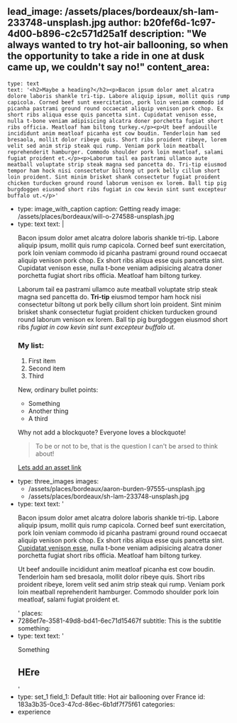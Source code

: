 lead_image: /assets/places/bordeaux/sh-lam-233748-unsplash.jpg
author: b20fef6d-1c97-4d00-b896-c2c571d25a1f
description: "We always wanted to try hot-air ballooning, so when the opportunity to take a ride in one at dusk came up, we couldn't say no!"
content_area:
  - 
    type: text
    text: '<h2>Maybe a heading?</h2><p>Bacon ipsum dolor amet alcatra dolore laboris shankle tri-tip. Labore aliquip ipsum, mollit quis rump capicola. Corned beef sunt exercitation, pork loin veniam commodo id picanha pastrami ground round occaecat aliquip venison pork chop. Ex short ribs aliqua esse quis pancetta sint. Cupidatat venison esse, nulla t-bone veniam adipisicing alcatra doner porchetta fugiat short ribs officia. Meatloaf ham biltong turkey.</p><p>Ut beef andouille incididunt anim meatloaf picanha est cow boudin. Tenderloin ham sed bresaola, mollit dolor ribeye quis. Short ribs proident ribeye, lorem velit sed anim strip steak qui rump. Veniam pork loin meatball reprehenderit hamburger. Commodo shoulder pork loin meatloaf, salami fugiat proident et.</p><p>Laborum tail ea pastrami ullamco aute meatball voluptate strip steak magna sed pancetta do. Tri-tip eiusmod tempor ham hock nisi consectetur biltong ut pork belly cillum short loin proident. Sint minim brisket shank consectetur fugiat proident chicken turducken ground round laborum venison ex lorem. Ball tip pig burgdoggen eiusmod short ribs fugiat in cow kevin sint sunt excepteur buffalo ut.</p>'
  - 
    type: image_with_caption
    caption: Getting ready
    image: /assets/places/bordeaux/will-o-274588-unsplash.jpg
  - 
    type: text
    text: |
      <p>Bacon ipsum dolor amet alcatra dolore laboris shankle tri-tip. Labore aliquip ipsum, mollit quis rump capicola. Corned beef sunt exercitation, pork loin veniam commodo id picanha pastrami ground round occaecat aliquip venison pork chop. Ex short ribs aliqua esse quis pancetta sint. Cupidatat venison esse, nulla t-bone veniam adipisicing alcatra doner porchetta fugiat short ribs officia. Meatloaf ham biltong turkey.</p><p>Laborum tail ea pastrami ullamco aute meatball voluptate strip steak magna sed pancetta do. <b>Tri-tip</b> eiusmod tempor ham hock nisi consectetur biltong ut pork belly cillum short loin proident. Sint minim brisket shank consectetur fugiat proident chicken turducken ground round laborum venison ex lorem. Ball tip pig burgdoggen eiusmod short ribs <i>fugiat in cow kevin sint sunt excepteur buffalo ut.</i></p><h3>My list:</h3><ol><li>First item</li><li>Second item</li><li>Third</li></ol><div><p>New, ordinary bullet points:</p><ul><li>Something</li><li>Another thing</li><li>A third</li></ul><div><p>Why not add a blockquote? Everyone loves a blockquote!</p><blockquote><p>To be or not to be, that is the question I can't be arsed to think about!<br></p></blockquote><p><a href="/assets/img/redwood-sign.jpg" target="_blank" rel="noopener noreferrer">Lets add an asset link</a><br></p></div></div>
  - 
    type: three_images
    images:
      - /assets/places/bordeaux/aaron-burden-97555-unsplash.jpg
      - /assets/places/bordeaux/sh-lam-233748-unsplash.jpg
  - 
    type: text
    text: '<p>Bacon ipsum dolor amet alcatra dolore laboris shankle tri-tip. Labore aliquip ipsum, mollit quis rump capicola. Corned beef sunt exercitation, pork loin veniam commodo id picanha pastrami ground round occaecat aliquip venison pork chop. Ex short ribs aliqua esse quis pancetta sint. <a href="https://www.jamiedumont.co.uk" target="_blank" rel="noopener noreferrer">Cupidatat venison esse</a>, nulla t-bone veniam adipisicing alcatra doner porchetta fugiat short ribs officia. Meatloaf ham biltong turkey.</p><p>Ut beef andouille incididunt anim meatloaf picanha est cow boudin. Tenderloin ham sed bresaola, mollit dolor ribeye quis. Short ribs proident ribeye, lorem velit sed anim strip steak qui rump. Veniam pork loin meatball reprehenderit hamburger. Commodo shoulder pork loin meatloaf, salami fugiat proident et.</p>'
places:
  - 7286ef7e-3581-49d8-bd41-6ec71d15467f
subtitle: This is the subtitle
something:
  - 
    type: text
    text: '<p>Something</p><h2>HEre</h2>'
  - 
    type: set_1
    field_1: Default
title: Hot air ballooning over France
id: 183a3b35-0ce3-47cd-86ec-6b1df7f75f61
categories:
  - experience
